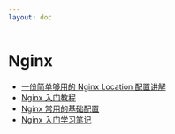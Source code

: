 ```yaml
---
layout: doc
---
```


# Nginx

- [一份简单够用的 Nginx Location 配置讲解](https://juejin.cn/post/7048952689601806366)
- [Nginx 入门教程](https://xuexb.github.io/learn-nginx/)
- [Nginx 常用的基础配置](https://juejin.cn/post/7196859948554715195)
- [Nginx 入门学习笔记](https://wangchujiang.com/nginx-tutorial/)
